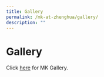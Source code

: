 ```yaml
---
title: Gallery
permalink: /mk-at-zhenghua/gallery/
description: ""
---
```

# Gallery

Click [here](/zhenghua-memories/media-gallery/mk-at-zhenghua/2022/) for MK Gallery.